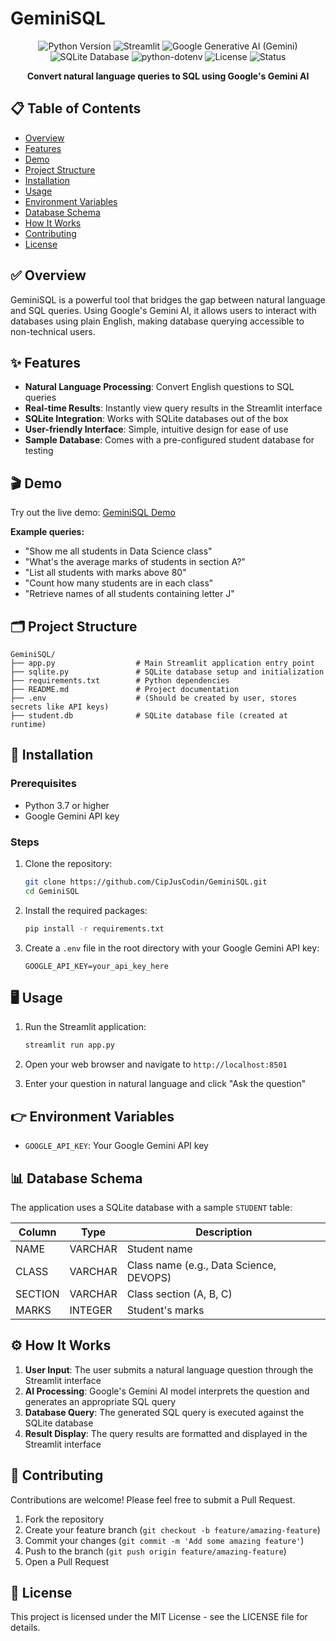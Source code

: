 # GeminiSQL

<div align="center">
  <img src="https://img.shields.io/badge/Python-3.7%2B-blue" alt="Python Version">
  <img src="https://img.shields.io/badge/Streamlit-1.0%2B-FF4B4B" alt="Streamlit">
  <img src="https://img.shields.io/badge/Google%20GenerativeAI-Gemini-yellow" alt="Google Generative AI (Gemini)">
  <img src="https://img.shields.io/badge/SQLite-Database-003B57" alt="SQLite Database">
  <img src="https://img.shields.io/badge/python--dotenv-Env%20Vars-4EAA25" alt="python-dotenv">
  <img src="https://img.shields.io/badge/License-MIT-green" alt="License">
  <img src="https://img.shields.io/badge/Status-Active-success" alt="Status">
</div>

<p align="center">
  <strong>Convert natural language queries to SQL using Google's Gemini AI</strong>
</p>

## 📋 Table of Contents
- [Overview](#overview)
- [Features](#features)
- [Demo](#demo)
- [Project Structure](#project-structure)
- [Installation](#installation)
- [Usage](#usage)
- [Environment Variables](#environment-variables)
- [Database Schema](#database-schema)
- [How It Works](#how-it-works)
- [Contributing](#contributing)
- [License](#license)

## ✅ Overview
GeminiSQL is a powerful tool that bridges the gap between natural language and SQL queries. Using Google's Gemini AI, it allows users to interact with databases using plain English, making database querying accessible to non-technical users.

## ✨ Features
- **Natural Language Processing**: Convert English questions to SQL queries
- **Real-time Results**: Instantly view query results in the Streamlit interface
- **SQLite Integration**: Works with SQLite databases out of the box
- **User-friendly Interface**: Simple, intuitive design for ease of use
- **Sample Database**: Comes with a pre-configured student database for testing

## 🎬 Demo
Try out the live demo: [GeminiSQL Demo](https://cipjuscodin-geminisql.streamlit.app/)

**Example queries:**
- "Show me all students in Data Science class"
- "What's the average marks of students in section A?"
- "List all students with marks above 80"
- "Count how many students are in each class"
- "Retrieve names of all students containing letter J"

## 🗂️ Project Structure
```
GeminiSQL/
├── app.py                  # Main Streamlit application entry point
├── sqlite.py               # SQLite database setup and initialization
├── requirements.txt        # Python dependencies
├── README.md               # Project documentation
├── .env                    # (Should be created by user, stores secrets like API keys)
├── student.db              # SQLite database file (created at runtime)
```

## 🚀 Installation

### Prerequisites
- Python 3.7 or higher
- Google Gemini API key

### Steps
1. Clone the repository:
   ```bash
   git clone https://github.com/CipJusCodin/GeminiSQL.git
   cd GeminiSQL
   ```

2. Install the required packages:
   ```bash
   pip install -r requirements.txt
   ```

3. Create a `.env` file in the root directory with your Google Gemini API key:
   ```
   GOOGLE_API_KEY=your_api_key_here
   ```

## 🖥️ Usage
1. Run the Streamlit application:
   ```bash
   streamlit run app.py
   ```

2. Open your web browser and navigate to `http://localhost:8501`

3. Enter your question in natural language and click "Ask the question"

## 👉 Environment Variables
- `GOOGLE_API_KEY`: Your Google Gemini API key

## 📊 Database Schema
The application uses a SQLite database with a sample `STUDENT` table:

| Column  | Type      | Description            |
|---------|-----------|------------------------|
| NAME    | VARCHAR   | Student name           |
| CLASS   | VARCHAR   | Class name (e.g., Data Science, DEVOPS) |
| SECTION | VARCHAR   | Class section (A, B, C) |
| MARKS   | INTEGER   | Student's marks        |

## ⚙️ How It Works
1. **User Input**: The user submits a natural language question through the Streamlit interface
2. **AI Processing**: Google's Gemini AI model interprets the question and generates an appropriate SQL query
3. **Database Query**: The generated SQL query is executed against the SQLite database
4. **Result Display**: The query results are formatted and displayed in the Streamlit interface

## 🤝 Contributing
Contributions are welcome! Please feel free to submit a Pull Request.

1. Fork the repository
2. Create your feature branch (`git checkout -b feature/amazing-feature`)
3. Commit your changes (`git commit -m 'Add some amazing feature'`)
4. Push to the branch (`git push origin feature/amazing-feature`)
5. Open a Pull Request

## 📄 License
This project is licensed under the MIT License - see the LICENSE file for details.

